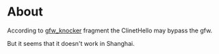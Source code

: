 # About

According to [gfw_knocker](https://github.com/gfw-knocker/) fragment the ClinetHello may bypass the gfw. 


But it seems that it doesn't work in Shanghai.
